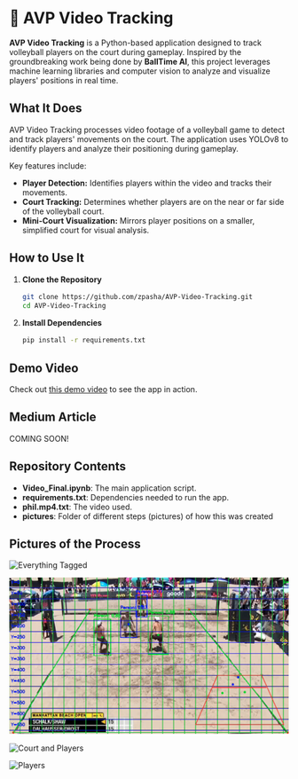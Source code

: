 # 🏐 AVP Video Tracking

**AVP Video Tracking** is a Python-based application designed to track volleyball players on the court during gameplay. Inspired by the groundbreaking work being done by **BallTime AI**, this project leverages machine learning libraries and computer vision to analyze and visualize players' positions in real time.

## What It Does
AVP Video Tracking processes video footage of a volleyball game to detect and track players' movements on the court. The application uses YOLOv8 to identify players and analyze their positioning during gameplay.

Key features include:
- **Player Detection:** Identifies players within the video and tracks their movements.
- **Court Tracking:** Determines whether players are on the near or far side of the volleyball court.
- **Mini-Court Visualization:** Mirrors player positions on a smaller, simplified court for visual analysis.

## How to Use It

1. **Clone the Repository**
    ```bash
    git clone https://github.com/zpasha/AVP-Video-Tracking.git
    cd AVP-Video-Tracking
    ```

2. **Install Dependencies**
    ```bash
    pip install -r requirements.txt
    ```

## Demo Video
Check out [this demo video](https://www.youtube.com/watch?v=Mjbm-xSATWQ) to see the app in action.

## Medium Article
COMING SOON!

## Repository Contents
- **Video_Final.ipynb**: The main application script.
- **requirements.txt**: Dependencies needed to run the app.
- **phil.mp4.txt**: The video used.
- **pictures**: Folder of different steps (pictures) of how this was created

## Pictures of the Process
![Everything Tagged](https://github.com/ZakirPasha/AVP-Video-Tracking/Pictures/blob/main/Everything.png)

![Persons Tagged](https://github.com/ZakirPasha/AVP-Video-Tracking/blob/main/Everything_Boxed.png)

![Court and Players](https://github.com/ZakirPasha/AVP-Video-Tracking/blob/main/Court_Players.png)

![Players](https://github.com/ZakirPasha/AVP-Video-Tracking/blob/main/Players.png)

